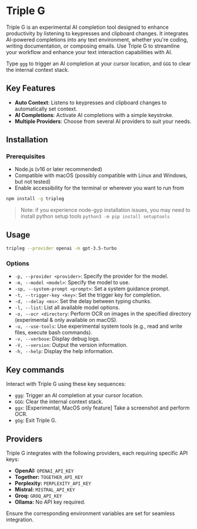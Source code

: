 # Triple G

Triple G is an experimental AI completion tool designed to enhance productivity by listening to keypresses and clipboard changes. It integrates AI-powered completions into any text environment, whether you're coding, writing documentation, or composing emails. Use Triple G to streamline your workflow and enhance your text interaction capabilities with AI.

Type `ggg` to trigger an AI completion at your cursor location, and `GGG` to clear the internal context stack.

## Key Features

- **Auto Context**: Listens to keypresses and clipboard changes to automatically set context.
- **AI Completions**: Activate AI completions with a simple keystroke.
- **Multiple Providers**: Choose from several AI providers to suit your needs.

## Installation

### Prerequisites

- Node.js (v16 or later recommended)
- Compatible with macOS (possibly compatible with Linux and Windows, but not tested)
- Enable accessibility for the terminal or wherever you want to run from

```bash
npm install -g tripleg
```

> Note: if you experience node-gyp installation issues, you may need to install python setup tools
> `python3 -m pip install setuptools`

## Usage

```bash
tripleg --provider openai -m gpt-3.5-turbo
```

### Options

- `-p, --provider <provider>`: Specify the provider for the model.
- `-m, --model <model>`: Specify the model to use.
- `-sp, --system-prompt <prompt>`: Set a system guidance prompt.
- `-t, --trigger-key <key>`: Set the trigger key for completion.
- `-d, --delay <ms>`: Set the delay between typing chunks.
- `-l, --list`: List all available model options.
- `-o, --ocr <directory`: Perform OCR on images in the specified directory (experimental & only available on macOS).
- `-u, --use-tools`: Use experimental system tools (e.g., read and write files, execute bash commands).
- `-v, --verbose`: Display debug logs.
- `-V, --version`: Output the version information.
- `-h, --help`: Display the help information.

## Key commands

Interact with Triple G using these key sequences:

- `ggg`: Trigger an AI completion at your cursor location.
- `GGG`: Clear the internal context stack.
- `ggx`: [Experimental, MacOS only feature] Take a screenshot and perform OCR.
- `gGg`: Exit Triple G.

## Providers

Triple G integrates with the following providers, each requiring specific API keys:

- **OpenAI:** `OPENAI_API_KEY`
- **Together:** `TOGETHER_API_KEY`
- **Perplexity:** `PERPLEXITY_API_KEY`
- **Mistral:** `MISTRAL_API_KEY`
- **Groq:** `GROQ_API_KEY`
- **Ollama:** No API key required.

Ensure the corresponding environment variables are set for seamless integration.

